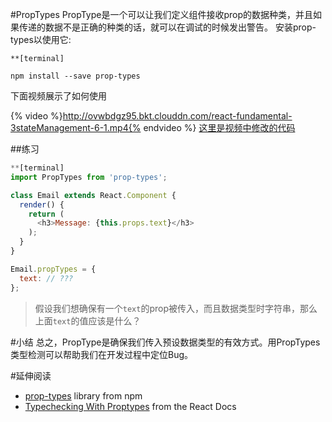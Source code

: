 #PropTypes
PropType是一个可以让我们定义组件接收prop的数据种类，并且如果传递的数据不是正确的种类的话，就可以在调试的时候发出警告。
安装prop-types以使用它:
```
**[terminal]

npm install --save prop-types
```
下面视频展示了如何使用

{% video %}http://ovwbdgz95.bkt.clouddn.com/react-fundamental-3stateManagement-6-1.mp4{% endvideo %}
[这里是视频中修改的代码](https://github.com/udacity/reactnd-contacts-complete/commit/a7f4728c61b539863b91752bfe21924eb81f3039)

##练习
```js
**[terminal]
import PropTypes from 'prop-types';

class Email extends React.Component {
  render() {
    return (
      <h3>Message: {this.props.text}</h3>
    );
  }
}

Email.propTypes = {
  text: // ???
};
```
>假设我们想确保有一个`text`的prop被传入，而且数据类型时字符串，那么上面`text`的值应该是什么？

#小结
总之，PropType是确保我们传入预设数据类型的有效方式。用PropTypes类型检测可以帮助我们在开发过程中定位Bug。

#延伸阅读
- [prop-types](https://www.npmjs.com/package/prop-types) library from npm
- [Typechecking With Proptypes](https://facebook.github.io/react/docs/typechecking-with-proptypes.html) from the React Docs

